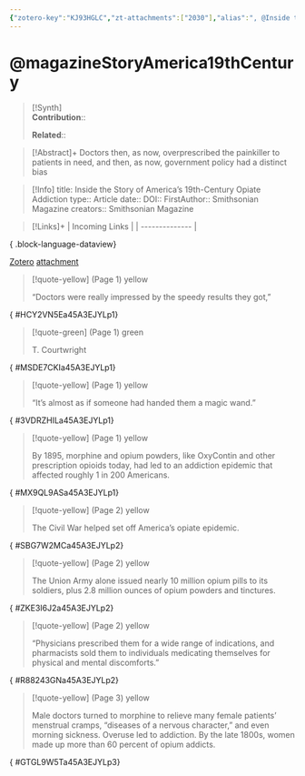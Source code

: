 ```yaml
---
{"zotero-key":"KJ93HGLC","zt-attachments":["2030"],"alias":", @Inside the Story of America’s 19th-Century Opiate Addiction","keywords":[],"FirstAuthor":"[[ Smithsonian Magazine]]","tags":["source/article"],"dg-publish":true,"permalink":"/sources/articles/magazine-story-america19th-century/","dgPassFrontmatter":true}
---
```


# @magazineStoryAmerica19thCentury

>[!Synth]  
>**Contribution**::  
>  
>**Related**:: 
>  

> [!Abstract]+
> Doctors then, as now, overprescribed the painkiller to patients in need, and then, as now, government policy had a distinct bias

> [!Info]
> title: Inside the Story of America’s 19th-Century Opiate Addiction
> type:: Article 
> date:: 
> DOI:: 
> FirstAuthor:: Smithsonian Magazine
> creators:: Smithsonian Magazine

> [!Links]+
>  | Incoming Links |
> | -------------- |
> 
{ .block-language-dataview}


[Zotero](zotero://select/library/items/KJ93HGLC) [attachment](file:///Users/nathanmaxwell/Zotero/storage/45A3EJYL/StoryAmerica19thCenturyOpiateAddiction-magazine.pdf)

> [!quote-yellow] (Page 1) yellow
> 
> “Doctors were really impressed by the speedy results they got,”
>
{ #HCY2VN5Ea45A3EJYLp1}


> [!quote-green] (Page 1) green
> 
> T. 
> Courtwright
>
{ #MSDE7CKIa45A3EJYLp1}


> [!quote-yellow] (Page 1) yellow
> 
> “It’s almost as if someone had handed them a magic wand.”
>
{ #3VDRZHILa45A3EJYLp1}


> [!quote-yellow] (Page 1) yellow
> 
> By 1895, morphine and opium powders, like OxyContin and other prescription opioids today, had led to an addiction epidemic that affected roughly 1 in 200 Americans.
>
{ #MX9QL9ASa45A3EJYLp1}


> [!quote-yellow] (Page 2) yellow
> 
> The Civil War helped set off America’s opiate epidemic.
>
{ #SBG7W2MCa45A3EJYLp2}


> [!quote-yellow] (Page 2) yellow
> 
> The Union Army alone issued nearly 10 million opium pills to its soldiers, plus 2.8 million ounces of opium powders and tinctures.
>
{ #ZKE3I6J2a45A3EJYLp2}


> [!quote-yellow] (Page 2) yellow
> 
> “Physicians prescribed them for a wide range of indications, and pharmacists sold them to individuals medicating themselves for physical and mental discomforts.”
>
{ #R88243GNa45A3EJYLp2}


> [!quote-yellow] (Page 3) yellow
> 
> Male doctors turned to morphine to relieve many female patients’ menstrual cramps, “diseases of a nervous character,” and even morning sickness. Overuse led to addiction. By the late 1800s, women made up more than 60 percent of opium addicts.
>
{ #GTGL9W5Ta45A3EJYLp3}

